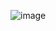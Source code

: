 

![image](https://github.com/ahmedafnouch816/Login_UI-flutter-/assets/74467064/4410787d-21c5-483c-b955-445efc550de9)
